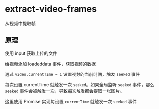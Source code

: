 # extract-video-frames

从视频中提取帧

## 原理

使用 input 获取上传的文件

给视频添加 loadeddata 事件，获取视频的数据

通过 `video.currentTime = i` 设置视频的当前时间，触发 `seeked` 事件

每次设置 currentTime 就触发一次 `seeked`。如果全局监听 `seeked` 事件，那么 `seeked` 事件会被触发一次，导致每次触发都会提取一张图片。

这里使用 Promise 实现每设置 `currentTime` 就触发一次 `seeked` 事件
